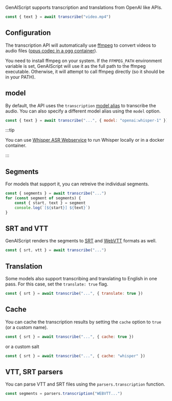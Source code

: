 GenAIScript supports transcription and translations from OpenAI like APIs.

```js "transcribe"
const { text } = await transcribe("video.mp4")
```

## Configuration

The transcription API will automatically use [ffmpeg](https://ffmpeg.org/)
to convert videos to audio files ([opus codec in a ogg container](https://community.openai.com/t/whisper-api-increase-file-limit-25-mb/566754)).

You need to install ffmpeg on your system. If the `FFMPEG_PATH` environment variable is set,
GenAIScript will use it as the full path to the ffmpeg executable.
Otherwise, it will attempt to call ffmpeg directly
(so it should be in your PATH).

## model

By default, the API uses the `transcription` [model alias](/genaiscript/reference/scripts/model-aliases) to transcribe the audio.
You can also specify a different model alias using the `model` option.

```js "openai:whisper-1" wrap
const { text } = await transcribe("...", { model: "openai:whisper-1" })
```

:::tip

You can use [Whisper ASR Webservice](/genaiscript/getting-started/configuration/#whisperasr) to run Whisper locally
or in a docker container.

:::

## Segments

For models that support it, you can retreive the individual segments.

```js "{ segments }"
const { segments } = await transcribe("...")
for (const segment of segments) {
    const { start, text } = segment
    console.log(`[${start}] ${text}`)
}
```

## SRT and VTT

GenAIScript renders the segments to [SRT](https://en.wikipedia.org/wiki/SubRip)
and [WebVTT](https://developer.mozilla.org/en-US/docs/Web/API/WebVTT_API) formats as well.

```js
const { srt, vtt } = await transcribe("...")
```

## Translation

Some models also support transcribing and translating to English in one pass. For this case,
set the `translate: true` flag.

```js "translate: true"
const { srt } = await transcribe("...", { translate: true })
```

## Cache

You can cache the transcription results by setting the `cache` option to `true` (or a custom name).

```js "cache: true"
const { srt } = await transcribe("...", { cache: true })
```

or a custom salt

```js
const { srt } = await transcribe("...", { cache: "whisper" })
```

## VTT, SRT parsers

You can parse VTT and SRT files using the `parsers.transcription` function.

```js
const segments = parsers.transcription("WEBVTT...")
```